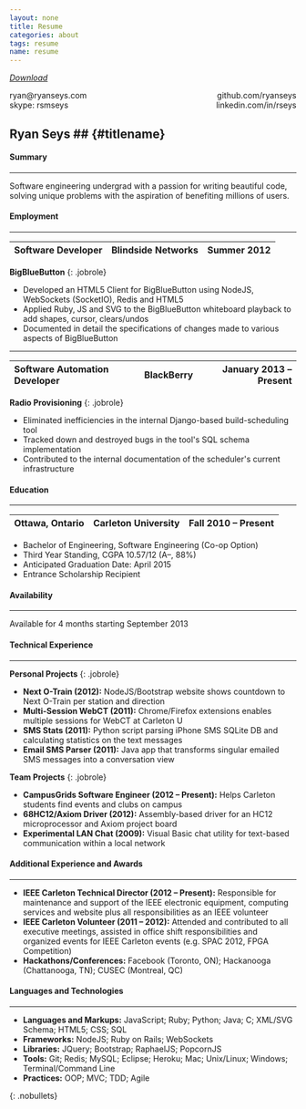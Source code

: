 ```yaml
---
layout: none
title: Resume
categories: about
tags: resume
name: resume
---
```


*[Download](/about/resume.pdf)*

<link rel="stylesheet" href="../../css/resume.css" />

<div>ryan@ryanseys.com
  <div style="float:right;">github.com/ryanseys</div>
</div>

<div style="float:right;">linkedin.com/in/rseys</div>
<div>skype: rsmseys</div>

## Ryan Seys ## {#titlename}

#### Summary
- - -
Software engineering undergrad with a passion for writing beautiful code, solving unique problems with the aspiration of benefiting millions of users.

#### Employment
- - -

Software Developer | Blindside Networks | Summer 2012 |
:------------------|:------------------:|------------:|
**BigBlueButton**
{: .jobrole}
- Developed an HTML5 Client for BigBlueButton using NodeJS, WebSockets (SocketIO), Redis and HTML5
- Applied Ruby, JS and SVG to the BigBlueButton whiteboard playback to add shapes, cursor, clears/undos
- Documented in detail the specifications of changes made to various aspects of BigBlueButton

<hr style="margin-top:4px;margin-bottom:4px;" />

Software Automation Developer | BlackBerry | January 2013 &ndash; Present |
:-----------------------------|:----------:|-----------------------:|
**Radio Provisioning**
{: .jobrole}
- Eliminated inefficiencies in the internal Django-based build-scheduling tool
- Tracked down and destroyed bugs in the tool's SQL schema implementation
- Contributed to the internal documentation of the scheduler's current infrastructure

#### Education
- - -

Ottawa, Ontario | Carleton University | Fall 2010 &ndash; Present |
:---------------|:-------------------:|--------------------:|
- Bachelor of Engineering, Software Engineering (Co-op Option)
- Third Year Standing, CGPA 10.57/12 (A&ndash;, 88%)
- Anticipated Graduation Date: April 2015
- Entrance Scholarship Recipient

#### Availability
- - -
Available for 4 months starting September 2013

#### Technical Experience
- - -
**Personal Projects**
{: .jobrole}
- **Next O-Train (2012):** NodeJS/Bootstrap website shows countdown to Next O-Train per station and direction
- **Multi-Session WebCT (2011):** Chrome/Firefox extensions enables multiple sessions for WebCT at Carleton U
- **SMS Stats (2011):** Python script parsing iPhone SMS SQLite DB and calculating statistics on the text messages
- **Email SMS Parser (2011):** Java app that transforms singular emailed SMS messages into a conversation view

**Team Projects**
{: .jobrole}
- **CampusGrids Software Engineer (2012 &ndash; Present):** Helps Carleton students find events and clubs on campus
- **68HC12/Axiom Driver (2012):** Assembly-based driver for an HC12 microprocessor and Axiom project board
- **Experimental LAN Chat (2009):** Visual Basic chat utility for text-based communication within a local network

#### Additional Experience and Awards
- - -
- **IEEE Carleton Technical Director (2012 &ndash; Present):** Responsible for maintenance and support of the IEEE
electronic equipment, computing services and website plus all responsibilities as an IEEE volunteer
- **IEEE Carleton Volunteer (2011 &ndash; 2012):** Attended and contributed to all executive meetings, assisted in office
shift responsibilities and organized events for IEEE Carleton events (e.g. SPAC 2012, FPGA Competition)
- **Hackathons/Conferences:** Facebook (Toronto, ON); Hackanooga (Chattanooga, TN); CUSEC (Montreal, QC)

#### Languages and Technologies
- - -
- **Languages and Markups:**  JavaScript; Ruby; Python; Java; C; XML/SVG Schema; HTML5; CSS; SQL
- **Frameworks:**             NodeJS; Ruby on Rails; WebSockets
- **Libraries:**              JQuery; Bootstrap; RaphaelJS; PopcornJS
- **Tools:**                  Git; Redis; MySQL; Eclipse; Heroku; Mac; Unix/Linux; Windows; Terminal/Command Line
- **Practices:**              OOP; MVC; TDD; Agile

{: .nobullets}
